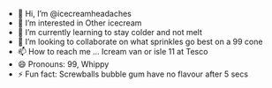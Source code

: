 - 👋 Hi, I’m @icecreamheadaches
- 👀 I’m interested in Other icecream
- 🌱 I’m currently learning to stay colder and not melt
- 💞️ I’m looking to collaborate on what sprinkles go best on a 99 cone
- 📫 How to reach me ... Icream van or isle 11 at Tesco
- 😄 Pronouns: 99, Whippy
- ⚡ Fun fact: Screwballs bubble gum have no flavour after 5 secs

<!---
icecreamheadaches/icecreamheadaches is a ✨ special ✨ repository because its `README.md` (this file) appears on your GitHub profile.
You can click the Preview link to take a look at your changes.
--->
